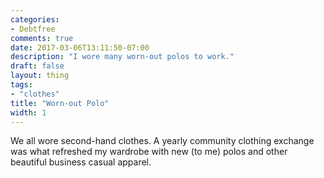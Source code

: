 ```yaml
---
categories:
- Debtfree
comments: true
date: 2017-03-06T13:11:50-07:00
description: "I wore many worn-out polos to work."
draft: false
layout: thing
tags:
- "clothes"
title: "Worn-out Polo"
width: 1
---
```


We all wore second-hand clothes.  A yearly community clothing exchange was what refreshed my wardrobe with new (to me) polos and other beautiful business casual apparel.

